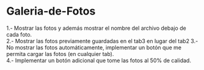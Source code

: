# Galeria-de-Fotos
1.- Mostrar las fotos y además mostrar el nombre del archivo debajo de cada foto.  
2.- Mostrar las fotos previamente guardadas en el tab3 en lugar del tab2 
3.- No mostrar las fotos automáticamente, implementar un botón que me permita cargar las fotos (en cualquier tab).  
4.- Implementar un botón adicional que tome las fotos al 50% de calidad.
